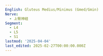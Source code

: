```yaml
---
English: Gluteus Medius/Minimus (Gmed/Gmin)
Nerve:
  - 上臀神経
Segment:
  - L4
  - L5
  - S1
lastmod: '2025-04-04'
last_edited: 2025-02-27T00:00:00.000Z
---
```



